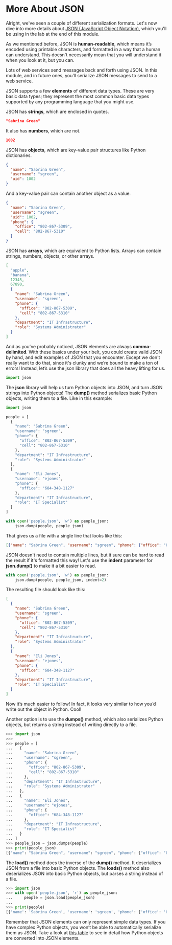 # More About JSON

Alright, we've seen a couple of different serialization formats. Let's now dive into more details about [JSON (JavaScript Object Notation)](https://json.org/), which you'll be using in the lab at the end of this module.

As we mentioned before, JSON is **human-readable**, which means it’s encoded using printable characters, and formatted in a way that a human can understand. This doesn't necessarily mean that you will understand it when you look at it, but you can.

Lots of web services send messages back and forth using JSON. In this module, and in future ones, you’ll serialize JSON messages to send to a web service.

JSON supports a few **elements** of different data types. These are very basic data types; they represent the most common basic data types supported by any programming language that you might use.

JSON has **strings**, which are enclosed in quotes.  

```json
"Sabrina Green"
```

It also has **numbers**, which are not.  

```json
1002
```

JSON has **objects**, which are key-value pair structures like Python dictionaries.  

```json
{
  "name": "Sabrina Green",
  "username": "sgreen",
  "uid": 1002
}
```

And a key-value pair can contain another object as a value.  

```json
{
  "name": "Sabrina Green",
  "username": "sgreen",
  "uid": 1002,
  "phone": {
    "office": "802-867-5309",
    "cell": "802-867-5310"
  }
}
```

JSON has **arrays**, which are equivalent to Python lists. Arrays can contain strings, numbers, objects, or other arrays.  

```json
[
  "apple",
  "banana",
  12345,
  67890,
  {
    "name": "Sabrina Green",
    "username": "sgreen",
    "phone": {
      "office": "802-867-5309",
      "cell": "802-867-5310"
    },
    "department": "IT Infrastructure",
    "role": "Systems Administrator"
  }
]
```

And as you’ve probably noticed, JSON elements are always **comma-delimited**. With these basics under your belt, you could create valid JSON by hand, and edit examples of JSON that you encounter. Except we don't really want to do that, since it's clunky and we’re bound to make a ton of errors! Instead, let’s use the json library that does all the heavy lifting for us.  

```python
import json
```

The **json** library will help us turn Python objects into JSON, and turn JSON strings into Python objects! The **dump()** method serializes basic Python objects, writing them to a file. Like in this example:  

```python
import json

people = [
  {
    "name": "Sabrina Green",
    "username": "sgreen",
    "phone": {
      "office": "802-867-5309",
      "cell": "802-867-5310"
    },
    "department": "IT Infrastructure",
    "role": "Systems Administrator"
  },
  {
    "name": "Eli Jones",
    "username": "ejones",
    "phone": {
      "office": "684-348-1127"
    },
    "department": "IT Infrastructure",
    "role": "IT Specialist"
  }
]

with open('people.json', 'w') as people_json:
    json.dump(people, people_json)
```

That gives us a file with a single line that looks like this:  

```json
[{"name": "Sabrina Green", "username": "sgreen", "phone": {"office": "802-867-5309", "cell": "802-867-5310"}, "department": "IT Infrastructure", "role": "Systems Administrator"}, {"name": "Eli Jones", "username": "ejones", "phone": {"office": "684-348-1127"}, "department": "IT Infrastructure", "role": "IT Specialist"}]
```

JSON doesn't need to contain multiple lines, but it sure can be hard to read the result if it's formatted this way! Let's use the **indent** parameter for **json.dump()** to make it a bit easier to read.  

```python
with open('people.json', 'w') as people_json:
    json.dump(people, people_json, indent=2)
```

The resulting file should look like this:  

```json
[
  {
    "name": "Sabrina Green",
    "username": "sgreen",
    "phone": {
      "office": "802-867-5309",
      "cell": "802-867-5310"
    },
    "department": "IT Infrastructure",
    "role": "Systems Administrator"
  },
  {
    "name": "Eli Jones",
    "username": "ejones",
    "phone": {
      "office": "684-348-1127"
    },
    "department": "IT Infrastructure",
    "role": "IT Specialist"
  }
]
```

Now it’s much easier to follow! In fact, it looks very similar to how you’d write out the object in Python. Cool!

Another option is to use the **dumps()** method, which also serializes Python objects, but returns a string instead of writing directly to a file.  

```python
>>> import json
>>> 
>>> people = [
...   {
...     "name": "Sabrina Green",
...     "username": "sgreen",
...     "phone": {
...       "office": "802-867-5309",
...       "cell": "802-867-5310"
...     },
...     "department": "IT Infrastructure",
...     "role": "Systems Administrator"
...   },
...   {
...     "name": "Eli Jones",
...     "username": "ejones",
...     "phone": {
...       "office": "684-348-1127"
...     },
...     "department": "IT Infrastructure",
...     "role": "IT Specialist"
...   }
... ]
>>> people_json = json.dumps(people)
>>> print(people_json)
[{"name": "Sabrina Green", "username": "sgreen", "phone": {"office": "802-867-5309", "cell": "802-867-5310"}, "department": "IT Infrastructure", "role": "Systems Administrator"}, {"name": "Eli Jones", "username": "ejones", "phone": {"office": "684-348-1127"}, "department": "IT Infrastructure", "role": "IT Specialist"}]
```

The **load()** method does the inverse of the **dump()** method. It deserializes JSON from a file into basic Python objects. The **loads()** method also deserializes JSON into basic Python objects, but parses a string instead of a file.  

```python
>>> import json
>>> with open('people.json', 'r') as people_json:
...     people = json.load(people_json)
... 
>>> print(people)
[{'name': 'Sabrina Green', 'username': 'sgreen', 'phone': {'office': '802-867-5309', 'cell': '802-867-5310'}, 'department': 'IT Infrastructure', 'role': 'Systems Administrator'}, {'name': 'Eli Jones', 'username': 'ejones', 'phone': {'office': '684-348-1127'}, 'department': 'IT Infrastructure', 'role': 'IT Specialist'}, {'name': 'Melody Daniels', 'username': 'mdaniels',
```

Remember that JSON elements can only represent simple data types. If you have complex Python objects, you won’t be able to automatically serialize them as JSON. Take a look at [this table](https://docs.python.org/3/library/json.html#py-to-json-table) to see in detail how Python objects are converted into JSON elements.  